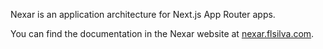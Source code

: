 Nexar is an application architecture for Next.js App Router apps.

You can find the documentation in the Nexar website at [nexar.flsilva.com](https://nexar.flsilva.com).
